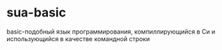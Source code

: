# sua-basic
basic-подобный язык программирования, компиллирующийся в Си и использующийся в качестве командной строки
